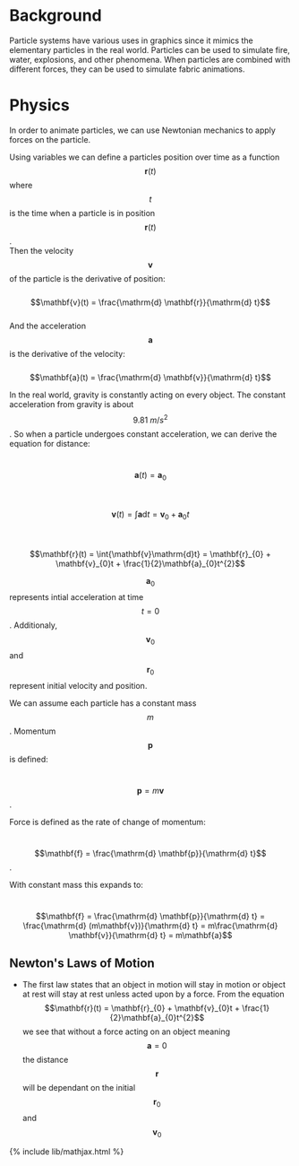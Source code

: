 # Background

Particle systems have various uses in graphics since it mimics the elementary particles in the real world. Particles can be used to simulate fire, water, explosions, and other phenomena. When particles are combined with different forces, they can be used to simulate fabric animations.

# Physics

In order to animate particles, we can use Newtonian mechanics to apply forces on the particle.

Using variables we can define a particles position over time as a function $$\mathbf{r}(t)$$ where $$t$$ is the time when a particle is in position $$\mathbf{r}(t)$$.\
Then the velocity $$\mathbf{v}$$ of the particle is the derivative of position:\
&nbsp;&nbsp;&nbsp;&nbsp;$$\mathbf{v}(t) = \frac{\mathrm{d} \mathbf{r}}{\mathrm{d} t}$$\
And the acceleration $$\mathbf{a}$$ is the derivative of the velocity:\
&nbsp;&nbsp;&nbsp;&nbsp;$$\mathbf{a}(t) = \frac{\mathrm{d} \mathbf{v}}{\mathrm{d} t}$$

In the real world, gravity is constantly acting on every object. The constant acceleration from gravity is about $$9.81 \ m/s^{2}$$. So when a particle undergoes constant acceleration, we can derive the equation for distance:

&nbsp;&nbsp;&nbsp;&nbsp;$$\mathbf{a}(t) = \mathbf{a}_{0}$$\
&nbsp;&nbsp;&nbsp;&nbsp;$$\mathbf{v}(t) = \int{\mathbf{a}\mathrm{d}t} = \mathbf{v}_{0} + \mathbf{a}_{0}t$$\
&nbsp;&nbsp;&nbsp;&nbsp;$$\mathbf{r}(t) = \int{\mathbf{v}\mathrm{d}t} = \mathbf{r}_{0} + \mathbf{v}_{0}t + \frac{1}{2}\mathbf{a}_{0}t^{2}$$

$$\mathbf{a}_{0}$$ represents intial acceleration at time $$t = 0$$. Additionaly, $$\mathbf{v}_{0}$$ and $$\mathbf{r}_{0}$$ represent initial velocity and position.

We can assume each particle has a constant mass $$m$$. Momentum $$\mathbf{p}$$ is defined:

&nbsp;&nbsp;&nbsp;&nbsp;$$\mathbf{p} = m\mathbf{v}$$.

Force is defined as the rate of change of momentum:

&nbsp;&nbsp;&nbsp;&nbsp;$$\mathbf{f} = \frac{\mathrm{d} \mathbf{p}}{\mathrm{d} t}$$.

With constant mass this expands to:

&nbsp;&nbsp;&nbsp;&nbsp;$$\mathbf{f} = \frac{\mathrm{d} \mathbf{p}}{\mathrm{d} t} = \frac{\mathrm{d} (m\mathbf{v})}{\mathrm{d} t} = m\frac{\mathrm{d} \mathbf{v}}{\mathrm{d} t} = m\mathbf{a}$$

## Newton's Laws of Motion

- The first law states that an object in motion will stay in motion or object at rest will stay at rest unless acted upon by a force. From the equation $$\mathbf{r}(t) = \mathbf{r}_{0} + \mathbf{v}_{0}t + \frac{1}{2}\mathbf{a}_{0}t^{2}$$ we see that without a force acting on an object meaning $$\mathbf{a} = 0$$ the distance $$\mathbf{r}$$ will be dependant on the initial $$\mathbf{r}_{0}$$ and $$\mathbf{v}_{0}$$



{% include lib/mathjax.html %}
